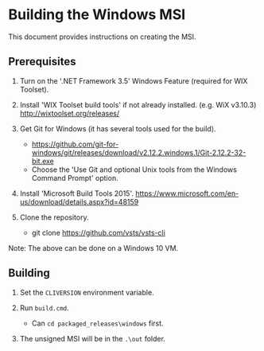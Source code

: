 Building the Windows MSI
========================

This document provides instructions on creating the MSI.

Prerequisites
-------------

1. Turn on the '.NET Framework 3.5' Windows Feature (required for WIX Toolset).

2. Install 'WIX Toolset build tools' if not already installed. (e.g. WiX v3.10.3)
    http://wixtoolset.org/releases/

3. Get Git for Windows (it has several tools used for the build).
    - https://github.com/git-for-windows/git/releases/download/v2.12.2.windows.1/Git-2.12.2-32-bit.exe
    - Choose the 'Use Git and optional Unix tools from the Windows Command Prompt' option.

4. Install 'Microsoft Build Tools 2015'.
    https://www.microsoft.com/en-us/download/details.aspx?id=48159

5. Clone the repository.
    - git clone https://github.com/vsts/vsts-cli

Note: The above can be done on a Windows 10 VM.

Building
--------

1. Set the `CLIVERSION` environment variable.

2. Run `build.cmd`.
    - Can `cd packaged_releases\windows` first.

3. The unsigned MSI will be in the `.\out` folder.
